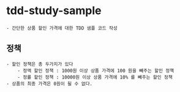 # tdd-study-sample

    - 간단한 상품 할인 가격에 대한 TDD 샘플 코드 작성

## 정책

    - 할인 정책은 총 두가지가 있다
        - 정액 할인 정책 : 1000원 이상 상품 가격에 100 원을 빼주는 할인 정책
        - 정률 할인 정책 : 10000원 이상 상품 가격에 10% 를 빼주는 할인 정책
    - 상품의 최종 가격은 0원이 될 수 없다.
